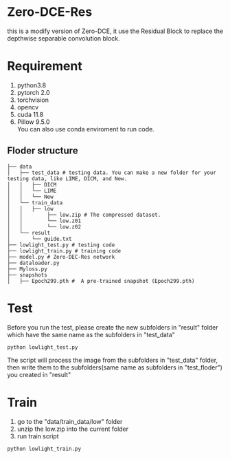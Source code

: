 # Zero-DCE-Res
this is a modify version of Zero-DCE, it use the Residual Block to replace the depthwise separable convolution block. 
# Requirement
1. python3.8
2. pytorch 2.0
3. torchvision
4. opencv
5. cuda 11.8
6. Pillow 9.5.0  
You can also use conda enviroment to run code.  
## Floder structure
```
├── data  
│   ├── test_data # testing data. You can make a new folder for your testing data, like LIME, DICM, and New.  
│   │   ├── DICM   
│   │   └── LIME  
│   │   └── New  
│   └── train_data   
│   │   ├── low   
│   │        ├── low.zip # The compressed dataset.   
│   │        └── low.z01  
│   │        └── low.z02  
│   └── result  
│       └── guide.txt  
├── lowlight_test.py # testing code  
├── lowlight_train.py # training code  
├── model.py # Zero-DEC-Res network  
├── dataloader.py  
├── Myloss.py  
├── snapshots  
│   ├── Epoch299.pth #  A pre-trained snapshot (Epoch299.pth)  
```
# Test
Before you run the test, please create the new subfolders in "result" folder which have the same name as the subfolders in "test_data"
```
python lowlight_test.py
```
The script will process the image from the subfolders in "test_data" folder, then write them to the subfolders(same name as subfolders in "test_floder") you created in "result" 
# Train
1. go to the "data/train_data/low" folder
2. unzip the low.zip into the current folder
3. run train script
```
python lowlight_train.py
```

